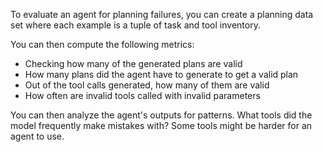 To evaluate an agent for planning failures, you can create a planning data set where each example is a tuple of task and tool inventory.

You can then compute the following metrics:

- Checking how many of the generated plans are valid
- How many plans did the agent have to generate to get a valid plan
- Out of the tool calls generated, how many of them are valid
- How often are invalid tools called with invalid parameters

You can then analyze the agent's outputs for patterns. What tools did the model frequently make mistakes with? Some tools might be harder for an agent to use.
